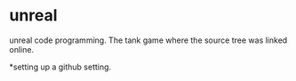 # unreal
unreal code programming.
The tank game where the source tree was linked online.

*setting up a github setting.
